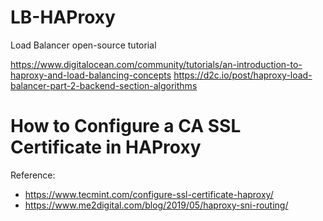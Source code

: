 # LB-HAProxy
Load Balancer open-source tutorial


https://www.digitalocean.com/community/tutorials/an-introduction-to-haproxy-and-load-balancing-concepts
https://d2c.io/post/haproxy-load-balancer-part-2-backend-section-algorithms


# How to Configure a CA SSL Certificate in HAProxy
Reference: 
-   https://www.tecmint.com/configure-ssl-certificate-haproxy/
-   https://www.me2digital.com/blog/2019/05/haproxy-sni-routing/